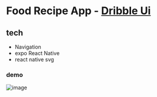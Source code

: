 # Food Recipe App - [Dribble Ui](https://dribbble.com/shots/15295362-Food-Recipe-App)  


## tech
 - Navigation 
 - expo React Native
 - react native svg

### demo
![image](https://faiezwaseem.tech/_next/image?url=%2Fstatic%2Fimages%2Fprojects%2Fbannerfoodreciepe.png&w=1920&q=75)
